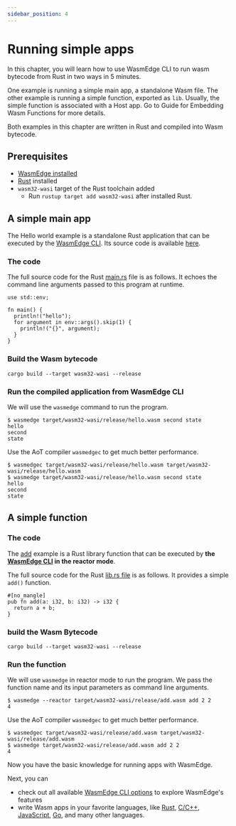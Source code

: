 ```yaml
---
sidebar_position: 4
---
```


# Running simple apps

In this chapter, you will learn how to use WasmEdge CLI to run wasm bytecode from Rust in two ways in 5 minutes.

One example is running a simple main app, a standalone Wasm file. The other example is running a simple function, exported as `lib`. Usually, the simple function is associated with a Host app. Go to Guide for Embedding Wasm Functions for more details.

Both examples in this chapter are written in Rust and compiled into Wasm bytecode.

## Prerequisites

* [WasmEdge installed](./install.md)
* [Rust](https://www.rust-lang.org/tools/install) installed
* `wasm32-wasi` target of the Rust toolchain added
    * Run `rustup target add wasm32-wasi` after installed Rust. 

## A simple main app

The Hello world example is a standalone Rust application that can be executed by the [WasmEdge CLI](/docs/build-and-run/cli.md). Its source code is available [here](https://github.com/second-state/wasm-learning/blob/master/cli/hello/src/main.rs).

### The code

The full source code for the Rust [main.rs](https://github.com/second-state/wasm-learning/blob/master/cli/hello/src/main.rs) file is as follows. It echoes the command line arguments passed to this program at runtime.

```
use std::env;

fn main() {
  println!("hello");
  for argument in env::args().skip(1) {
    println!("{}", argument);
  }
}
```

### Build the Wasm bytecode
```
cargo build --target wasm32-wasi --release
```

### Run the compiled application from WasmEdge CLI

We will use the `wasmedge` command to run the program.

```
$ wasmedge target/wasm32-wasi/release/hello.wasm second state
hello
second
state
```

Use the AoT compiler `wasmedgec` to get much better performance.

```
$ wasmedgec target/wasm32-wasi/release/hello.wasm target/wasm32-wasi/release/hello.wasm
$ wasmedge target/wasm32-wasi/release/hello.wasm second state
hello
second
state
```

## A simple function

### The code

The [add](https://github.com/second-state/wasm-learning/tree/master/cli/add) example is a Rust library function that can be executed by **the [WasmEdge CLI](/docs/build-and-run/cli.md) in the reactor mode**.

The full source code for the Rust [lib.rs file](https://github.com/second-state/wasm-learning/blob/master/cli/add/src/lib.rs) is as follows. It provides a simple `add()` function.

```
#[no_mangle]
pub fn add(a: i32, b: i32) -> i32 {
  return a + b;
}
```
### build the Wasm Bytecode

```
cargo build --target wasm32-wasi --release
```
### Run the function

We will use `wasmedge` in reactor mode to run the program. We pass the function name and its input parameters as command line arguments.

```
$ wasmedge --reactor target/wasm32-wasi/release/add.wasm add 2 2
4
```

Use the AoT compiler `wasmedgec` to get much better performance.

```
$ wasmedgec target/wasm32-wasi/release/add.wasm target/wasm32-wasi/release/add.wasm
$ wasmedge target/wasm32-wasi/release/add.wasm add 2 2
4
```

Now you have the basic knowledge for running apps with WasmEdge.

Next, you can

* check out all available [WasmEdge CLI options](/docs/build-and-run/cli.md) to explore WasmEdge's features
* write Wasm apps in your favorite languages, like [Rust](/docs/category/develop-wasm-apps-in-rust), [C/C++](/docs/category/develop-wasm-apps-in-cc), [JavaScript](/docs/category/developing-wasm-apps-in-javascript), [Go](/docs/category/develop-wasm-apps-in-go), and many other languages.

